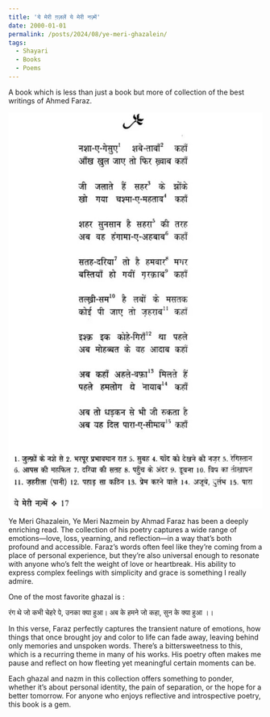 ```yaml
---
title: 'ये मेरी ग़ज़लें ये मेरी नज़्में'
date: 2000-01-01
permalink: /posts/2024/08/ye-meri-ghazalein/
tags:
  - Shayari
  - Books
  - Poems
---
```


A book which is less than just a book but more of collection of the best writings of Ahmed Faraz. 

<img src='/images/ye-meri-ghazalein.jpg'>


Ye Meri Ghazalein, Ye Meri Nazmein by Ahmad Faraz has been a deeply enriching read. The collection of his poetry captures a wide range of emotions—love, loss, yearning, and reflection—in a way that’s both profound and accessible. Faraz’s words often feel like they’re coming from a place of personal experience, but they’re also universal enough to resonate with anyone who’s felt the weight of love or heartbreak. His ability to express complex feelings with simplicity and grace is something I really admire.

One of the most favorite ghazal is : 

रंग थे जो कभी चेहरे पे, उनका क्या हुआ।
अब के हमने जो कहा, सुन के क्या हुआ ।।

In this verse, Faraz perfectly captures the transient nature of emotions, how things that once brought joy and color to life can fade away, leaving behind only memories and unspoken words. There’s a bittersweetness to this, which is a recurring theme in many of his works. His poetry often makes me pause and reflect on how fleeting yet meaningful certain moments can be.

Each ghazal and nazm in this collection offers something to ponder, whether it’s about personal identity, the pain of separation, or the hope for a better tomorrow. For anyone who enjoys reflective and introspective poetry, this book is a gem.